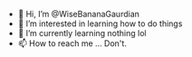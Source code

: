 - 👋 Hi, I’m @WiseBananaGaurdian
- 👀 I’m interested in learning how to do things
- 🌱 I’m currently learning nothing lol
- 📫 How to reach me ... Don't.

<!---
WiseBananaGaurdian/WiseBananaGaurdian is a ✨ special ✨ repository because its `README.md` (this file) appears on your GitHub profile.
You can click the Preview link to take a look at your changes.
--->
